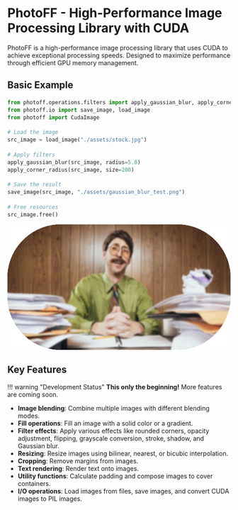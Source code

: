 # PhotoFF - High-Performance Image Processing Library with CUDA

PhotoFF is a high-performance image processing library that uses CUDA to achieve exceptional processing speeds. Designed to maximize performance through efficient GPU memory management.

## Basic Example

```python
from photoff.operations.filters import apply_gaussian_blur, apply_corner_radius
from photoff.io import save_image, load_image
from photoff import CudaImage

# Load the image
src_image = load_image("./assets/stock.jpg")

# Apply filters
apply_gaussian_blur(src_image, radius=5.0)
apply_corner_radius(src_image, size=200)

# Save the result
save_image(src_image, "./assets/gaussian_blur_test.png")

# Free resources
src_image.free()
```

![Gaussian Blur Test](/assets/gaussian_blur_test.png)

## Key Features

!!! warning "Development Status"
    **This only the beginning!** More features are coming soon.

- **Image blending**: Combine multiple images with different blending modes.
- **Fill operations**: Fill an image with a solid color or a gradient.
- **Filter effects**: Apply various effects like rounded corners, opacity adjustment, flipping, grayscale conversion, stroke, shadow, and Gaussian blur.
- **Resizing**: Resize images using bilinear, nearest, or bicubic interpolation.
- **Cropping**: Remove margins from images.
- **Text rendering**: Render text onto images.
- **Utility functions**: Calculate padding and compose images to cover containers.
- **I/O operations**: Load images from files, save images, and convert CUDA images to PIL images.


